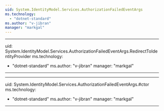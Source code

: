 ```yaml
---
uid: System.IdentityModel.Services.AuthorizationFailedEventArgs
ms.technology: 
  - "dotnet-standard"
ms.author: "v-jibran"
manager: "markgal"
---
```


---
uid: System.IdentityModel.Services.AuthorizationFailedEventArgs.RedirectToIdentityProvider
ms.technology: 
  - "dotnet-standard"
ms.author: "v-jibran"
manager: "markgal"
---

---
uid: System.IdentityModel.Services.AuthorizationFailedEventArgs.#ctor
ms.technology: 
  - "dotnet-standard"
ms.author: "v-jibran"
manager: "markgal"
---
